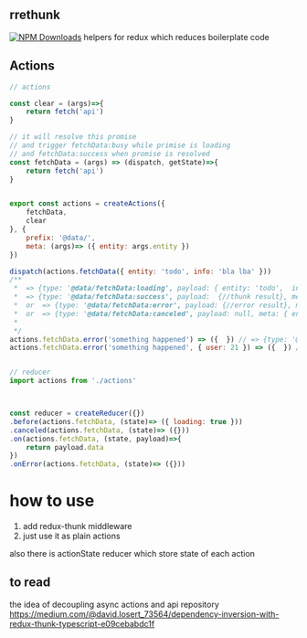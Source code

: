 

## rrethunk
[![NPM Downloads](https://img.shields.io/npm/dm/rrethunk.svg?style=flat)](https://www.npmjs.com/package/rrethunk)
helpers for redux which reduces boilerplate code
## Actions

```js
// actions

const clear = (args)=>{
    return fetch('api')
}

// it will resolve this promise
// and trigger fetchData:busy while primise is loading
// and fetchData:success when promise is resolved
const fetchData = (args) => (dispatch, getState)=>{
    return fetch('api')
}


export const actions = createActions({
    fetchData,
    clear
}, {
    prefix: '@data/',
    meta: (args)=> ({ entity: args.entity })
})

dispatch(actions.fetchData({ entity: 'todo', info: 'bla lba' })) 
/**
 *  => {type: '@data/fetchData:loading', payload: { entity: 'todo',  info: 'bla lba' }', meta: { entity: 'todo' } }
 *  => {type: '@data/fetchData:success', payload:  {//thunk result}, meta: { entity: 'todo' } }
 *  or  => {type: '@data/fetchData:error', payload: {//error result}, meta: { entity: 'todo' } }
 *  or  => {type: '@data/fetchData:canceled', payload: null, meta: { entity: 'todo' } }
 * 
 */
actions.fetchData.error('something happened') => ({  }) // => {type: '@data/fetchData:error', payload: 'something happened' }
actions.fetchData.error('something happened', { user: 21 }) => ({  }) // => {type: '@data/fetchData:error', payload: 'something happened', meta: { user: 21 } }


// reducer
import actions from './actions'



const reducer = createReducer({})
.before(actions.fetchData, (state)=> ({ loading: true }))
.canceled(actions.fetchData, (state)=> ({}))
.on(actions.fetchData, (state, payload)=>{
    return payload.data
})
.onError(actions.fetchData, (state)=> ({}))

```


# how to use
1. add redux-thunk middleware
2. just use it as plain actions



also there is actionState reducer which store state of each action

## to read
the idea of decoupling async actions and api repository 
https://medium.com/@david.losert_73564/dependency-inversion-with-redux-thunk-typescript-e09cebabdc1f

